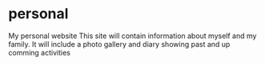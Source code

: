 # personal
My personal website
This site will contain information about myself and my family.
It will include a photo gallery and diary showing past and up comming activities

